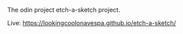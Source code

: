 The odin project etch-a-sketch project.

Live: https://lookingcoolonavespa.github.io/etch-a-sketch/
